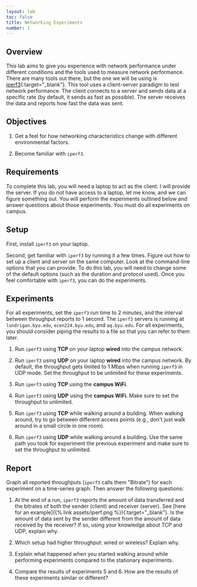 ```yaml
---
layout: lab
toc: false
title: Networking Experiments
number: 1
---
```


## Overview

This lab aims to give you experience with network performance under different conditions and the tools used to measure network performance. There are many tools out there, but the one we will be using is [iperf3](https://iperf.fr){:target="_blank"}. This tool uses a client-server paradigm to test network performance. The client connects to a server and sends data at a specific rate (by default, it sends as fast as possible). The server receives the data and reports how fast the data was sent. 

## Objectives

1. Get a feel for how networking characteristics change with different environmental factors.

2. Become familiar with `iperf3`.

## Requirements

To complete this lab, you will need a laptop to act as the client. I will provide the server. If you do not have access to a laptop, let me know, and we can figure something out. You will perform the experiments outlined below and answer questions about those experiments. You must do all experiments on campus.

## Setup

First, install `iperf3` on your laptop.

Second, get familiar with `iperf3` by running it a few times. Figure out how to set up a client and server on the same computer. Look at the command-line options that you can provide. To do this lab, you will need to change some of the default options (such as the duration and protocol used). Once you feel comfortable with `iperf3`, you can do the experiments.

## Experiments

For all experiments, set the `iperf3` run time to 2 minutes, and the interval between throughput reports to 1 second. The `iperf3` servers is running at `lundrigan.byu.edu`, `ecen224.byu.edu`, and `aq.byu.edu`. For all experiments, you should consider piping the results to a file so that you can refer to them later.

1. Run `iperf3` using **TCP** on your laptop **wired** into the campus network.

2. Run `iperf3` using **UDP** on your laptop **wired** into the campus network. By default, the throughput gets limited to 1 Mbps when running `iperf3` in UDP mode. Set the throughput to be unlimited for these experiments.

3. Run `iperf3` using **TCP** using the **campus WiFi**.

4. Run `iperf3` using **UDP** using the **campus WiFi**. Make sure to set the throughput to unlimited.

5. Run `iperf3` using **TCP** while walking around a building. When walking around, try to go between different access points (e.g., don't just walk around in a small circle in one room).

6. Run `iperf3` using **UDP** while walking around a building. Use the same path you took for experiment the previous experiment and make sure to set the throughput to unlimited.

## Report

Graph all reported throughputs (`iperf3` calls them "Bitrate") for each experiment on a time-series graph. Then answer the following questions:

1. At the end of a run, `iperf3` reports the amount of data transferred and the bitrates of both the sender (client) and receiver (server). See [here for an example]({% link assets/iperf.png %}){:target="_blank"}. Is the amount of data sent by the sender different from the amount of data received by the receiver? If so, using your knowledge about TCP and UDP, explain why.

2. Which setup had higher throughput: wired or wireless? Explain why.

3. Explain what happened when you started walking around while performing experiments compared to the stationary experiments.

4. Compare the results of experiments 5 and 6. How are the results of these experiments similar or different?
